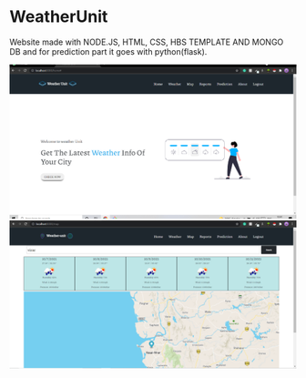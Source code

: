 # WeatherUnit
Website made with NODE.JS, HTML, CSS, HBS TEMPLATE AND MONGO DB and for prediction part it goes with python(flask).

![Alt text](/Screenshots/weather-app4.PNG?raw=true "Optional Title")
![Alt text](/Screenshots/weeather-app6.PNG?raw=true "Optional Title")


